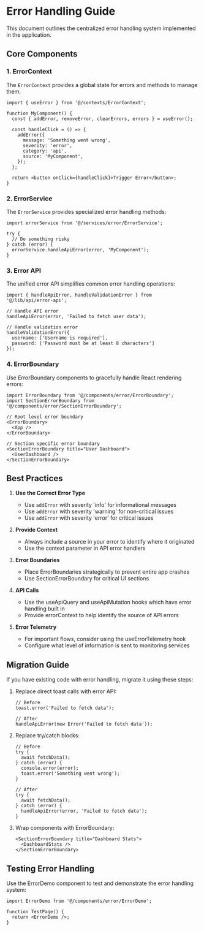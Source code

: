 
# Error Handling Guide

This document outlines the centralized error handling system implemented in the application.

## Core Components

### 1. ErrorContext

The `ErrorContext` provides a global state for errors and methods to manage them:

```tsx
import { useError } from '@/contexts/ErrorContext';

function MyComponent() {
  const { addError, removeError, clearErrors, errors } = useError();
  
  const handleClick = () => {
    addError({
      message: 'Something went wrong',
      severity: 'error',
      category: 'api',
      source: 'MyComponent',
    });
  };
  
  return <button onClick={handleClick}>Trigger Error</button>;
}
```

### 2. ErrorService

The `ErrorService` provides specialized error handling methods:

```tsx
import errorService from '@/services/error/ErrorService';

try {
  // Do something risky
} catch (error) {
  errorService.handleApiError(error, 'MyComponent');
}
```

### 3. Error API

The unified error API simplifies common error handling operations:

```tsx
import { handleApiError, handleValidationError } from '@/lib/api/error-api';

// Handle API error
handleApiError(error, 'Failed to fetch user data');

// Handle validation error
handleValidationError({
  username: ['Username is required'],
  password: ['Password must be at least 8 characters']
});
```

### 4. ErrorBoundary

Use ErrorBoundary components to gracefully handle React rendering errors:

```tsx
import ErrorBoundary from '@/components/error/ErrorBoundary';
import SectionErrorBoundary from '@/components/error/SectionErrorBoundary';

// Root level error boundary
<ErrorBoundary>
  <App />
</ErrorBoundary>

// Section specific error boundary
<SectionErrorBoundary title="User Dashboard">
  <UserDashboard />
</SectionErrorBoundary>
```

## Best Practices

1. **Use the Correct Error Type**
   - Use `addError` with severity 'info' for informational messages
   - Use `addError` with severity 'warning' for non-critical issues
   - Use `addError` with severity 'error' for critical issues

2. **Provide Context**
   - Always include a source in your error to identify where it originated
   - Use the context parameter in API error handlers

3. **Error Boundaries**
   - Place ErrorBoundaries strategically to prevent entire app crashes
   - Use SectionErrorBoundary for critical UI sections

4. **API Calls**
   - Use the useApiQuery and useApiMutation hooks which have error handling built in
   - Provide errorContext to help identify the source of API errors

5. **Error Telemetry**
   - For important flows, consider using the useErrorTelemetry hook
   - Configure what level of information is sent to monitoring services

## Migration Guide

If you have existing code with error handling, migrate it using these steps:

1. Replace direct toast calls with error API:
   ```tsx
   // Before
   toast.error('Failed to fetch data');
   
   // After
   handleApiError(new Error('Failed to fetch data'));
   ```

2. Replace try/catch blocks:
   ```tsx
   // Before
   try {
     await fetchData();
   } catch (error) {
     console.error(error);
     toast.error('Something went wrong');
   }
   
   // After
   try {
     await fetchData();
   } catch (error) {
     handleApiError(error, 'Failed to fetch data');
   }
   ```

3. Wrap components with ErrorBoundary:
   ```tsx
   <SectionErrorBoundary title="Dashboard Stats">
     <DashboardStats />
   </SectionErrorBoundary>
   ```

## Testing Error Handling

Use the ErrorDemo component to test and demonstrate the error handling system:

```tsx
import ErrorDemo from '@/components/error/ErrorDemo';

function TestPage() {
  return <ErrorDemo />;
}
```
